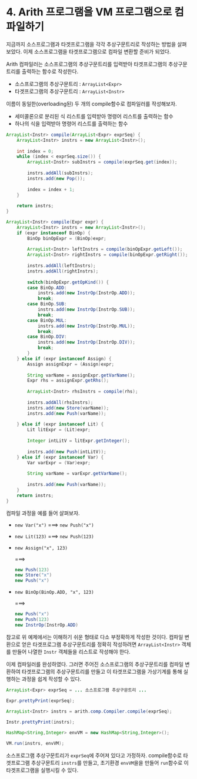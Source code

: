 # 4. Arith 프로그램을 VM 프로그램으로 컴파일하기

지금까지  소스프로그램과 타겟프로그램을  각각 추상구문트리로  작성하는
방법을 살펴보았다. 이제  소스프로그램을 타겟프로그램으로 컴파일 변환할
준비가 되었다.

Arith 컴파일러는 소스프로그램의 추상구문트리를 입력받아 타겟프로그램의
추상구문트리를 출력하는 함수로 작성한다.

 - 소스프로그램의 추상구문트리 : `ArrayList<Expr>`
 - 타겟프로그램의 추상구문트리 : `ArrayList<Instr>`

이름이   동일한(overloading된)   두  개의   compile함수로   컴파일러를
작성해보자.

 - 세미콜론으로 분리된 식 리스트를 입력받아 명령어 리스트를 출력하는 함수
 - 하나의 식을 입력받아 명령어 리스트를 출력하는 함수

```java
ArrayList<Instr> compile(ArrayList<Expr> exprSeq) {
    ArrayList<Instr> instrs = new ArrayList<Instr>();
		
	int index = 0;
	while (index < exprSeq.size()) {
		ArrayList<Instr> subInstrs = compile(exprSeq.get(index));
			
		instrs.addAll(subInstrs);
		instrs.add(new Pop());
			
		index = index + 1;
	}
	
	return instrs;
}

ArrayList<Instr> compile(Expr expr) {
	ArrayList<Instr> instrs = new ArrayList<Instr>();
	if (expr instanceof BinOp) {
		BinOp binOpExpr = (BinOp)expr;
			
		ArrayList<Instr> leftInstrs = compile(binOpExpr.getLeft());
		ArrayList<Instr> rightInstrs = compile(binOpExpr.getRight());
			
		instrs.addAll(leftInstrs);
		instrs.addAll(rightInstrs);
			
		switch(binOpExpr.getOpKind()) {
		case BinOp.ADD:
			instrs.add(new InstrOp(InstrOp.ADD));
			break;
		case BinOp.SUB:
			instrs.add(new InstrOp(InstrOp.SUB));
			break;
		case BinOp.MUL:
			instrs.add(new InstrOp(InstrOp.MUL));
			break;
		case BinOp.DIV:
			instrs.add(new InstrOp(InstrOp.DIV));
			break;
		}
	} else if (expr instanceof Assign) {
		Assign assignExpr = (Assign)expr;
			
		String varName = assignExpr.getVarName();
		Expr rhs = assignExpr.getRhs();
			
		ArrayList<Instr> rhsInstrs = compile(rhs);
			
		instrs.addAll(rhsInstrs);
		instrs.add(new Store(varName));
		instrs.add(new Push(varName));
			
	} else if (expr instanceof Lit) {
		Lit litExpr = (Lit)expr;
			
		Integer intLitV = litExpr.getInteger();
			
		instrs.add(new Push(intLitV));
	} else if (expr instanceof Var) {
		Var varExpr = (Var)expr;
			
		String varName = varExpr.getVarName();
			
		instrs.add(new Push(varName));
	}
	return instrs;
}
```
컴파일 과정을 예를 들어 살펴보자.

 - `new Var("x")`  ===>  `new Push("x")`
 
 - `new Lit(123)`  ===>  `new Push(123)`
 
 - `new Assign("x", 123)`

    ===>

    ```java
    new Push(123)
    new Store("x")
	new Push("x")
	```

 - `new BinOp(BinOp.ADD, "x", 123)`

    ===>
    ```java
    new Push("x")
    new Push(123)
    new InstrOp(InstrOp.ADD)
    ```

참고로  위  예제에서는 이해하기  쉬운  형태로  다소 부정확하게  작성한
것이다.   컴파일  변환으로  얻은  타겟프로그램  추상구문트리를  정확히
작성하려면  `ArrayList<Instr>`  객체를   만들어  나열한  `Instr`  객체들을
리스트로 작성해야 한다.


이제    컴파일러를    완성하였다.   그러면    주어진    소스프로그램의
추상구문트리를 컴파일 변환하여 타겟프로그램의 추상구문트리를 만들고 이
타겟프로그램을 가상기계를 통해 실행하는 과정을 쉽게 작성할 수 있다.

```java
ArrayList<Expr> exprSeq = ... 소스프로그램 추상구문트리 ...

Expr.prettyPrint(exprSeq);

ArrayList<Instr> instrs = arith.comp.Compiler.compile(exprSeq);
		
Instr.prettyPrint(instrs);

HashMap<String,Integer> envVM = new HashMap<String,Integer>();

VM.run(instrs, envVM);
```

소스프로그램   추상구문트리가   `exprSeq`에  주어져   있다고   가정하자.
compile함수로  타겟프로그램  추상구문트리  `instrs`를  만들고,  초기환경
`envVM`을을 만들어 `run`함수로 이 타겟프로그램을 실행시킬 수 있다.